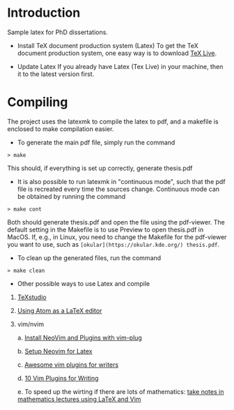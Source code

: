 Introduction
============

Sample latex for PhD dissertations.

* Install TeX document production system (Latex)
To get the TeX document production system, one easy way is to download [TeX Live](https://www.tug.org/texlive/).

* Update Latex
If you already have Latex (Tex Live) in your machine,
then it to the latest version first.

Compiling
=========

The project uses the latexmk to compile the latex to pdf, and a makefile
is enclosed to make compilation easier.

* To generate the main pdf file, simply run the command

`> make`

This should, if everything is set up correctly, generate thesis.pdf

* It is also possible to run latexmk in "continuous mode", such that the pdf file
is recreated every time the sources change. Continuous mode can be obtained by
running the command

`> make cont`

Both should generate thesis.pdf and open the file using the pdf-viewer.
The default setting in the Makefile is to use Preview to open thesis.pdf in
MacOS.
If, e.g., in Linux, you need to change the Makefile for the pdf-viewer you want
to use, such as `[okular](https://okular.kde.org/) thesis.pdf`.

* To clean up the generated files, run the command

`> make clean`

* Other possible ways to use Latex and compile

1. [TeXstudio](https://www.texstudio.org/)

2. [Using Atom as a LaTeX editor](https://medium.com/@lucasrebscher/using-atom-as-a-latex-editor-93756de3d726)

3. vim/nvim

      a. [Install NeoVim and Plugins with vim-plug](https://www.linode.com/docs/tools-reference/tools/how-to-install-neovim-and-plugins-with-vim-plug/)
  
      b. [Setup Neovim for Latex](https://yufanlu.net/2018/09/03/neovim-latex/)
  
      c. [Awesome vim plugins for writers](https://opensource.com/article/17/2/vim-plugins-writers)
  
      d. [10 Vim Plugins for Writing](https://dev.to/tomfern/10-vim-plugins-for-writing-2k66)

      e. To speed up the wirting if there are lots of mathematics: [take notes in mathematics lectures using LaTeX and Vim](https://castel.dev/post/lecture-notes-1/)
